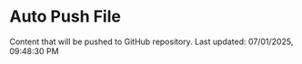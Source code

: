 # Auto Push File

Content that will be pushed to GitHub repository.
Last updated: 07/01/2025, 09:48:30 PM